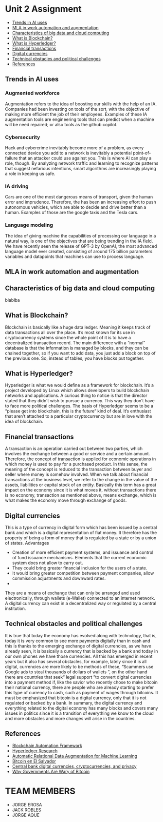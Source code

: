 # Unit 2 Assignment

- [Trends in AI uses](#Trends-in-AI-uses)
- [MLA in work automation and augmentation](#MLA-in-work-automation-and-augmentation)
- [Characteristics of big data and cloud computing](#Characteristics-of-big-data-and-cloud-computing)
- [What is Blockchain?](#What-is-Blockchain?)
- [What is Hyperledger?](#What-is-Hyperledger?)
- [Financial transactions](#Financial-transactions)
- [Digital currencies](#Digital-currencies)
- [Technical obstacles and political challenges](#Technical-obstacles-and-political-challenges)
- [References](#References)

## Trends in AI uses
### Augmented workforce
Augmentation refers to the idea of boosting our skills with the help of an IA. Companies had been investing on tools of the sort, with the objective of making more efficient the job of their employees. Examples of these IA augmentation tools are engineering tools that can predict when a machine will be need repaired; or also tools as the github copilot.

### Cybersecurity
Hack and cybercrime inevitably become more of a problem, as every connected device you add to a network is inevitably a potential point-of-failure that an attacker could use against you. This is where AI can play a role, though. By analyzing network traffic and learning to recognize patterns that suggest nefarious intentions, smart algorithms are increasingly playing a role in keeping us safe.

### IA driving
Cars are one of the most dangerous means of transport, given the human error and imprudence. Therefore, the has been an increasing effort to push autonomous vehicles, which are able to decide and drive better than a human. Examples of those are the google taxis and the Tesla cars. 

### Language modeling
The idea of giving machine the capabilities of processing our language in a natural way, is one of the objectives that are being trending in the IA field. 
We have recently seen the release of GPT-3 by OpenAI, the most advanced language model ever created, consisting of around 175 billion parameters variables and datapoints that machines can use to process language.


## MLA in work automation and augmentation


## Characteristics of big data and cloud computing

blablba
## What is Blockchain?
Blockchain is basically like a huge data ledger. Meaning it keeps track of data transactions all over the place. It’s most known for its use in cryptocurrency systems since the whole point of it is to have a decentralized transaction record. The main difference with a “normal” database is that the information is managed by blocks, and they can be chained together, so if you want to add data, you just add a block on top of the previous one. So, instead of tables, you have blocks put together.
## What is Hyperledger?
Hyperledger is what we would define as a framework for blockchain. It’s a project developed by Linux which allows developers to build blockchain networks and applications. A curious thing to notice is that the director stated that they didn’t wish to pursue a currency. This way they don’t have to face more political challenges. The basis of Hyperledger seems to be a “please get into blockchain, this is the future” kind of deal. It’s enthusiast that aren’t attached to a particular cryptocurrency but are in love with the idea of blockchain.
## Financial transactions
A transaction is an operation carried out between two parties, which involves the exchange between a good or service and a certain amount. Therefore, the concept of transaction is applied for economic operations in which money is used to pay for a purchased product. In this sense, the meaning of the concept is reduced to the transaction between buyer and seller where money is somehow involved. When we talk about financial transactions at the business level, we refer to the change in the value of the assets, liabilities or capital stock of an entity. Basically this term has a great impact on the economy since it is what moves it, without transactions there is no economy, transaction as mentioned above, means exchange, which is what makes the economy move through exchange of goods.

## Digital currencies
This is a type of currency in digital form which has been issued by a central bank and which is a digital representation of fiat money. It therefore has the property of being a form of money that is regulated by a state or by a union of states.
Advantages
- Creation of more efficient payment systems, and issuance and control of fund issuance mechanisms. Elements that the current economic system does not allow to carry out.
- They could bring greater financial inclusion for the users of a state. 
- It would bring greater competition between payment companies, allow commission adjustments and downward rates.
- 
They are a means of exchange that can only be arranged and used electronically, through wallets (e-Wallet) connected to an internet network. A digital currency can exist in a decentralized way or regulated by a central institution.

## Technical obstacles and political challenges
It is true that today the economy has evolved along with technology, that is, today it is very common to see more payments digitally than in cash and this is thanks to the emerging exchange of digital currencies, as we have already seen, it is basically a currency that is backed by a bank and today in our own phones we have those currencies. All this has emerged in recent years but it also has several obstacles, for example, lately since it is all digital, currencies are more likely to be methods of these, “Scammers use Google ads to steal thousands of dollars of wallets ”, on the other hand there are countries that seek“ legal support ”to convert digital currencies into a payment method if, like the savior who recently chose to make bitcoin their national currency, there are people who are already starting to prefer this type of currency to cash, such as payment of wages through bitcoins. It must be emphasized that bitcoin is a digital currency, only that it is not regulated or backed by a bank. In summary, the digital currency and everything related to the digital economy has many blocks and covers many issues in politics since it is a transition of everything we know to the cloud and more obstacles and more changes will arise in the countries.
## References
- [Blockchain Automation Framework](https://blockchain-automation-framework.readthedocs.io/en/latest/introduction.html)
- [Hyperledger Research](https://www.hyperledger.org/learn/research)
- [Automatic Relational Data Augmentation for Machine Learning](https://arxiv.org/pdf/2003.09758.pdf)
- [Bitcoin en El Salvador](https://es.digitaltrends.com/tendencias/moneda-digital-dinero-virtual-criptomoneda/)
- [Central bank digital currencies, cryptocurrencies, and privacy](https://voxeu.org/article/central-bank-digital-currencies-cryptocurrencies-and-privacy)
- [Why Governments Are Wary of Bitcoin](https://www.investopedia.com/articles/forex/042015/why-governments-are-afraid-bitcoin.asp)

# TEAM MEMBERS
- JORGE EROSA
- JACK ROBLES
- JORGE AQUE
